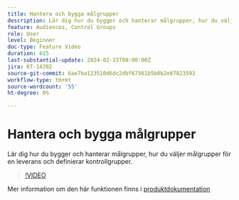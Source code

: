 ```yaml
---
title: Hantera och bygga målgrupper
description: Lär dig hur du bygger och hanterar målgrupper, hur du väljer målgrupper för en leverans och definierar kontrollgrupper.
feature: Audiences, Control Groups
role: User
level: Beginner
doc-type: Feature Video
duration: 615
last-substantial-update: 2024-02-15T00:00:00Z
jira: KT-14392
source-git-commit: 6ae7ba123510d6dc2dbf67561b5b0b2e87823592
workflow-type: tm+mt
source-wordcount: '55'
ht-degree: 0%

---
```



# Hantera och bygga målgrupper

Lär dig hur du bygger och hanterar målgrupper, hur du väljer målgrupper för en leverans och definierar kontrollgrupper.

>[!VIDEO](https://video.tv.adobe.com/v/3425861/?learn=on)

Mer information om den här funktionen finns i [produktdokumentation](https://experienceleague.adobe.com/docs/campaign-web/v8/audiences/audiences/create-audience.html?lang=en)
